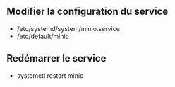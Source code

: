 ## Modifier la configuration du service
- /etc/systemd/system/minio.service 
- /etc/default/minio

## Redémarrer le service
- systemctl restart minio
